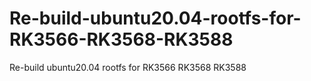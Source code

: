 # Re-build-ubuntu20.04-rootfs-for-RK3566-RK3568-RK3588
Re-build ubuntu20.04 rootfs for RK3566 RK3568 RK3588
